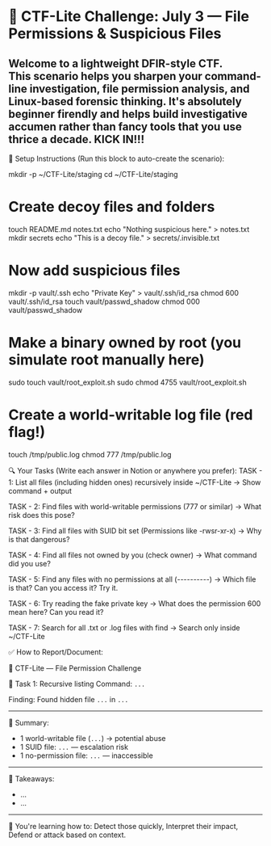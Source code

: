 # 🧩 CTF-Lite Challenge: July 3 — File Permissions & Suspicious Files

Welcome to a lightweight DFIR-style CTF.  
This scenario helps you sharpen your command-line investigation, file permission analysis, and Linux-based forensic thinking.
It's absolutely beginner firendly and helps build investigative accumen rather than fancy tools that you use thrice a decade.
KICK IN!!!
---

📁 Setup Instructions (Run this block to auto-create the scenario):

mkdir -p ~/CTF-Lite/staging
cd ~/CTF-Lite/staging

# Create decoy files and folders
touch README.md notes.txt
echo "Nothing suspicious here." > notes.txt
mkdir secrets
echo "This is a decoy file." > secrets/.invisible.txt

# Now add suspicious files
mkdir -p vault/.ssh
echo "Private Key" > vault/.ssh/id_rsa
chmod 600 vault/.ssh/id_rsa
touch vault/passwd_shadow
chmod 000 vault/passwd_shadow

# Make a binary owned by root (you simulate root manually here)
sudo touch vault/root_exploit.sh
sudo chmod 4755 vault/root_exploit.sh

# Create a world-writable log file (red flag!)
touch /tmp/public.log
chmod 777 /tmp/public.log



🔍 Your Tasks (Write each answer in Notion or anywhere you prefer):
TASK - 1: List all files (including hidden ones) recursively inside ~/CTF-Lite
→ Show command + output

TASK - 2: Find files with world-writable permissions (777 or similar)
→ What risk does this pose?

TASK - 3: Find all files with SUID bit set (Permissions like -rwsr-xr-x)
→ Why is that dangerous?

TASK - 4: Find all files not owned by you (check owner)
→ What command did you use?

TASK - 5: Find any files with no permissions at all (----------)
→ Which file is that? Can you access it? Try it.

TASK - 6: Try reading the fake private key
→ What does the permission 600 mean here? Can you read it?

TASK - 7: Search for all .txt or .log files with find
→ Search only inside ~/CTF-Lite

✅ How to Report/Document:


📁 CTF-Lite — File Permission Challenge


🧱 Task 1: Recursive listing
Command: `...`

Finding: Found hidden file `...` in `...`

-------

🎯 Summary:
- 1 world-writable file (`...`) → potential abuse
- 1 SUID file: `...` — escalation risk
- 1 no-permission file: `...` — inaccessible

-------

💬 Takeaways:
- ...
- ...

-------

🧠 You're learning how to:
Detect those quickly,
Interpret their impact,
Defend or attack based on context.
